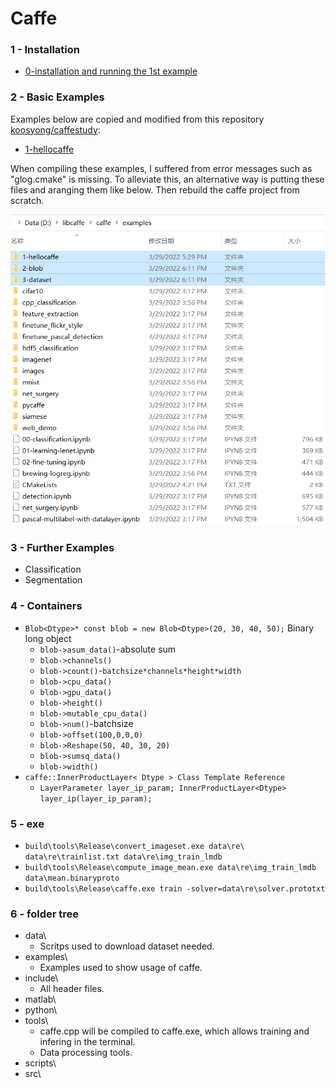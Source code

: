 # Caffe
### 1 - Installation
+ [0-installation and running the 1st example](https://github.com/suzyi/cpp/blob/master/caffe/0-caffe_installation.md)

### 2 - Basic Examples
Examples below are copied and modified from this repository [koosyong/caffestudy](https://github.com/koosyong/caffestudy/):
+ [1-hellocaffe](https://github.com/suzyi/cpp/tree/master/caffe/1-hellocaffe)

When compiling these examples, I suffered from error messages such as "glog.cmake" is missing. To alleviate this, an alternative way is putting these files and aranging them like below. Then rebuild the caffe project from scratch.
<p align="center">
  <img src="imgs/how_to_run_examples.png" width="550" title="how_to_run_examples.png">
</p>

### 3 - Further Examples
+ Classification
+ Segmentation

### 4 - Containers
+ `Blob<Dtype>* const blob = new Blob<Dtype>(20, 30, 40, 50);` Binary long object
  + `blob->asum_data()`-absolute sum
  + `blob->channels()`
  + `blob->count()`-`batchsize*channels*height*width`
  + `blob->cpu_data()`
  + `blob->gpu_data()`
  + `blob->height()`
  + `blob->mutable_cpu_data()`
  + `blob->num()`-batchsize
  + `blob->offset(100,0,0,0)`
  + `blob->Reshape(50, 40, 30, 20)`
  + `blob->sumsq_data()`
  + `blob->width()`
+ `caffe::InnerProductLayer< Dtype > Class Template Reference`
  + `LayerParameter layer_ip_param; InnerProductLayer<Dtype> layer_ip(layer_ip_param);`
### 5 - exe
+ `build\tools\Release\convert_imageset.exe data\re\ data\re\trainlist.txt data\re\img_train_lmdb`
+ `build\tools\Release\compute_image_mean.exe data\re\img_train_lmdb data\mean.binaryproto`
+ `build\tools\Release\caffe.exe train -solver=data\re\solver.prototxt`

### 6 - folder tree
+ data\
  + Scritps used to download dataset needed.
+ examples\
  + Examples used to show usage of caffe.
+ include\
  + All header files.
+ matlab\
+ python\
+ tools\
  + caffe.cpp will be compiled to caffe.exe, which allows training and infering in the terminal.
  + Data processing tools.
+ scripts\
+ src\